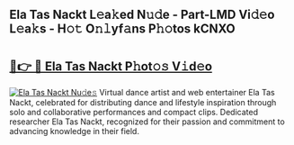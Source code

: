 ## Ela Tas Nackt L𝚎a𝚔ed N𝚞𝚍e - Part-LMD Vi𝚍𝚎o L𝚎a𝚔s - H𝚘𝚝 O𝚗𝚕yf𝚊ns P𝚑𝚘tos kCNXO

# <h2><a href="http://kff1bva.oniu.top/?m=Ela+Tas+Nackt">🔗👉 🔴 Ela Tas Nackt P𝚑ot𝚘𝚜 V𝚒d𝚎o</a></h2>

[![Ela Tas Nackt Nu𝚍e𝚜](https://i.imgur.com/0qMVB7G.gif)](http://kff1bva.oniu.top/?m=Ela+Tas+Nackt)
Virtual dance artist and web entertainer Ela Tas Nackt, celebrated for distributing dance and lifestyle inspiration through solo and collaborative performances and compact clips. Dedicated researcher Ela Tas Nackt, recognized for their passion and commitment to advancing knowledge in their field.  
